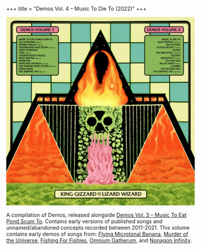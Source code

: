 +++
title = "Demos Vol. 4 – Music To Die To (2022)"
+++

![album cover for Demos Volume 4](./cover.jpg)

A compilation of Demos, released alongside [Demos Vol. 3 – Music To Eat Pond Scum To](../demos-vol-3-music-to-eat-pond-scum-to). Contains early versions of published songs and unnamed/abandoned concepts recorded between 2011-2021. This volume contains early demos of songs from: [Flying Microtonal Banana](../flying-microtonal-banana), [Murder of the Universe](../murder-of-the-universe), [Fishing For Fishies](../fishing-for-fishies), [Omnium Gatherum](../omnium-gatherium), and [Nonagon Infinity](../nonagon-infinity).
